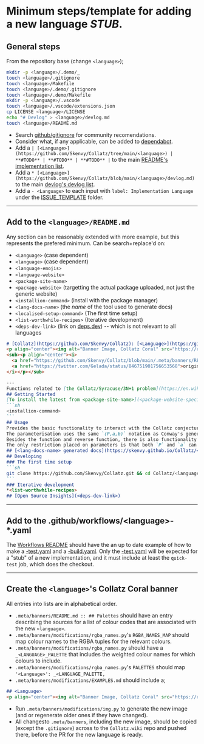 # Minimum steps/template for adding a new language _STUB_.
## General steps
From the repository base (change `<language>`);
```bash
mkdir -p <language>/.demo/_
touch <language>/.gitignore
touch <language>/Makefile
touch <language>/.demo/.gitignore
touch <language>/.demo/Makefile
mkdir -p <language>/.vscode
touch <language>/.vscode/extensions.json
cp LICENSE <language>/LICENSE
echo "# Devlog" > <language>/devlog.md
touch <language>/README.md
```
* Search [github/gitignore](https://github.com/github/gitignore) for community recomendations.
* Consider what, if any applicable, can be added to [dependabot](https://github.com/Skenvy/Collatz/blob/main/.github/dependabot.yml).
* Add a `| [<Language>](https://github.com/Skenvy/Collatz/tree/main/<language>) | **#TODO** | **#TODO** | **#TODO** |` to the main [README's implementation list](https://github.com/Skenvy/Collatz/blob/main/README.md#implementations).
* Add a `* [<Language>](https://github.com/Skenvy/Collatz/blob/main/<language>/devlog.md)` to the main [devlog's devlog list](https://github.com/Skenvy/Collatz/blob/main/devlog.md#devlogs).
* Add a `- <Language>` to each input with `label: Implementation Language` under the [ISSUE_TEMPLATE](https://github.com/Skenvy/Collatz/tree/main/.github/ISSUE_TEMPLATE) folder.
---
## Add to the `<language>/README.md`
Any section can be reasonably extended with more example, but this represents the prefered minimum. Can be search+replace'd on:
* `<Language>` (case dependent)
* `<language>` (case dependent)
* `<language-emojis>`
* `<language-website>`
* `<package-site-name>`
* `<package-website>` (targetting the actual package uploaded, not just the generic website)
* `<installion-command>` (install with the package manager)
* `<lang-docs-name>` (the _name_ of the tool used to generate docs)
* `<localised-setup-command>` (The first time setup)
* `<list-worthwhile-recipes>` (Iterative development)
* `<deps-dev-link>` (link on [deps.dev](https://deps.dev/)) -- which is not relevant to all languages
````md
# [Collatz](https://github.com/Skenvy/Collatz): [<Language>](https://github.com/Skenvy/Collatz/tree/main/<language>) <language-emojis>
<p align="center"><img alt="Banner Image, Collatz Coral" src="https://raw.githubusercontent.com/wiki/Skenvy/Collatz/.meta/banners/modifications/XYZ.png" width=830 height=666/></p>
<sub><p align="center"><i>
  <a href="https://github.com/Skenvy/Collatz/blob/main/.meta/banners/README.md">Colourised Collatz Coral</a>; derived from this
  <a href="https://twitter.com/Gelada/status/846751901756653568">original by Edmund Harriss</a>
</i></p></sub>

---
Functions related to [the Collatz/Syracuse/3N+1 problem](https://en.wikipedia.org/wiki/Collatz_conjecture), implemented in [<Language>](<language-website>).
## Getting Started
[To install the latest from <package-site-name>](<package-website-specific>);
```sh
<installion-command>
```
## Usage
Provides the basic functionality to interact with the Collatz conjecture.
The parameterisation uses the same `(P,a,b)` notation as Conway's generalisations.
Besides the function and reverse function, there is also functionality to retrieve the hailstone sequence, the "stopping time"/"total stopping time", or tree-graph. 
The only restriction placed on parameters is that both `P` and `a` can't be `0`.
## [<lang-docs-name> generated docs](https://skenvy.github.io/Collatz/<language>)
## Developing
### The first time setup
```sh
git clone https://github.com/Skenvy/Collatz.git && cd Collatz/<language> && <localised-setup-command>
```
### Iterative development
*<list-worthwhile-recipes>
## [Open Source Insights](<deps-dev-link>)
````
---
## Add to the .github/workflows/\<language\>-*.yaml
The [Workflows README](https://github.com/Skenvy/Collatz/blob/main/.github/workflows/README.md) should have the an up to date example of how to make a [<language>-test.yaml](https://github.com/Skenvy/Collatz/blob/main/.github/workflows/README.md#language-testyaml) and a [<language>-build.yaml](https://github.com/Skenvy/Collatz/blob/main/.github/workflows/README.md#language-buildyaml). Only the [<language>-test.yaml](https://github.com/Skenvy/Collatz/blob/main/.github/workflows/README.md#language-testyaml) will be expected for a "stub" of a new implementation, and it must include at least the `quick-test` job, which does the checkout.

---
## Create the `<language>`'s Collatz Coral banner
All entries into lists are in alphabetical order.
- `.meta/banners/README.md :: ## Palettes` should have an entry describing the sources for a list of colour codes that are associated with the new `<language>`.
- `.meta/banners/modifications/rgba_names.py`'s `RGBA_NAMES_MAP` should map colour names to the RGBA tuples for the relevant colours.
- `.meta/banners/modifications/rgba_names.py` should have a `_<LANGUAGE>_PALETTE` that includes the weighted colour names for which colours to include.
- `.meta/banners/modifications/rgba_names.py`'s `PALETTES` should map `'<Language>': _<LANGUAGE_PALETTE,`
- `.meta/banners/modifications/EXAMPLES.md` should include a;
```md
## <Language>
<p align="center"><img alt="Banner Image, Collatz Coral" src="https://raw.githubusercontent.com/wiki/Skenvy/Collatz/.meta/banners/modifications/_<Language>.png" width=830 height=666/></p>
```
- Run `.meta/banners/modifications/img.py` to generate the new image (and or regenerate older ones if they have changed).
- All changesto `.meta/banners`, including the new image, should be copied (except the `.gitignore`) across to the `Collatz.wiki` repo and pushed there, before the PR for the new language is ready.
